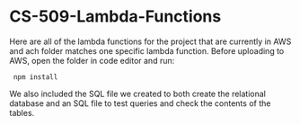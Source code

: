 # CS-509-Lambda-Functions

Here are all of the lambda functions for the project that are currently in AWS and ach folder matches one specific lambda function. 
Before uploading to AWS, open the folder in code editor and run:
```
 npm install
```
We also included the SQL file we created to both create the relational database and an SQL file to test queries and check the contents of the tables.
